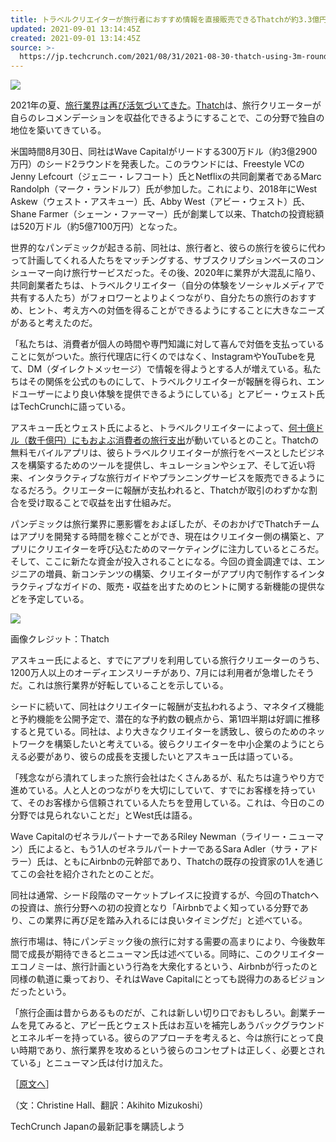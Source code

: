 ```yaml
---
title: トラベルクリエイターが旅行者におすすめ情報を直接販売できるThatchが約3.3億円調達
updated: 2021-09-01 13:14:45Z
created: 2021-09-01 13:14:45Z
source: >-
  https://jp.techcrunch.com/2021/08/31/2021-08-30-thatch-using-3m-round-to-put-travel-creators-on-the-map/
---
```


![](https://jp.techcrunch.com/wp-content/uploads/2021/08/thatch_founders_1390x782.png?w=738)

2021年の夏、[旅行業界は再び活気づいてきた](https://www.ustravel.org/research/monthly-travel-data-report)。[Thatch](https://www.thatch.co/)は、旅行クリエーターが自らのレコメンデーションを収益化できるようにすることで、この分野で独自の地位を築いてきている。

米国時間8月30日、同社はWave Capitalがリードする300万ドル（約3億2900万円）のシード2ラウンドを発表した。このラウンドには、Freestyle VCのJenny Lefcourt（ジェニー・レフコート）氏とNetflixの共同創業者であるMarc Randolph（マーク・ランドルフ）氏が参加した。これにより、2018年にWest Askew（ウェスト・アスキュー）氏、Abby West（アビー・ウェスト）氏、Shane Farmer（シェーン・ファーマー）氏が創業して以来、Thatchの投資総額は520万ドル（約5億7100万円）となった。

世界的なパンデミックが起きる前、同社は、旅行者と、彼らの旅行を彼らに代わって計画してくれる人たちをマッチングする、サブスクリプションベースのコンシューマー向け旅行サービスだった。その後、2020年に業界が大混乱に陥り、共同創業者たちは、トラベルクリエイター（自分の体験をソーシャルメディアで共有する人たち）がフォロワーとよりよくつながり、自分たちの旅行のおすすめ、ヒント、考え方への対価を得ることができるようにすることに大きなニーズがあると考えたのだ。

「私たちは、消費者が個人の時間や専門知識に対して喜んで対価を支払っていることに気がついた。旅行代理店に行くのではなく、InstagramやYouTubeを見て、DM（ダイレクトメッセージ）で情報を得ようとする人が増えている。私たちはその関係を公式のものにして、トラベルクリエイターが報酬を得られ、エンドユーザーにより良い体験を提供できるようにしている」とアビー・ウェスト氏はTechCrunchに語っている。

アスキュー氏とウェスト氏によると、トラベルクリエイターによって、[何十億ドル（数千億円）にもおよぶ消費者の旅行支出](https://skift.com/2021/06/28/travels-creator-economy-is-poised-for-next-boom/)が動いているとのこと。Thatchの無料モバイルアプリは、彼らトラベルクリエイターが旅行をベースとしたビジネスを構築するためのツールを提供し、キュレーションやシェア、そして近い将来、インタラクティブな旅行ガイドやプランニングサービスを販売できるようになるだろう。クリエーターに報酬が支払われると、Thatchが取引のわずかな割合を受け取ることで収益を出す仕組みだ。

パンデミックは旅行業界に悪影響をおよぼしたが、そのおかげでThatchチームはアプリを開発する時間を稼ぐことができ、現在はクリエイター側の構築と、アプリにクリエイターを呼び込むためのマーケティングに注力しているところだ。そして、ここに新たな資金が投入されることになる。今回の資金調達では、エンジニアの増員、新コンテンツの構築、クリエイターがアプリ内で制作するインタラクティブなガイドの、販売・収益を出すためのヒントに関する新機能の提供などを予定している。

![](https://jp.techcrunch.com/2021/08/31/2021-08-30-thatch-using-3m-round-to-put-travel-creators-on-the-map/768)

画像クレジット：Thatch

アスキュー氏によると、すでにアプリを利用している旅行クリエーターのうち、1200万人以上のオーディエンスリーチがあり、7月には利用者が急増したそうだ。これは旅行業界が好転していることを示している。

シードに続いて、同社はクリエイターに報酬が支払われるよう、マネタイズ機能と予約機能を公開予定で、潜在的な予約数の観点から、第1四半期は好調に推移すると見ている。同社は、より大きなクリエイターを誘致し、彼らのためのネットワークを構築したいと考えている。彼らクリエイターを中小企業のようにとらえる必要があり、彼らの成長を支援したいとアスキュー氏は語っている。

「残念ながら潰れてしまった旅行会社はたくさんあるが、私たちは違うやり方で進めている。人と人とのつながりを大切にしていて、すでにお客様を持っていて、そのお客様から信頼されている人たちを登用している。これは、今日のこの分野では見られないことだ」とWest氏は語る。

Wave CapitalのゼネラルパートナーであるRiley Newman（ライリー・ニューマン）氏によると、もう1人のゼネラルパートナーであるSara Adler（サラ・アドラー）氏は、ともにAirbnbの元幹部であり、Thatchの既存の投資家の1人を通じてこの会社を紹介されたとのことだ。

同社は通常、シード段階のマーケットプレイスに投資するが、今回のThatchへの投資は、旅行分野への初の投資となり「Airbnbでよく知っている分野であり、この業界に再び足を踏み入れるには良いタイミングだ」と述べている。

旅行市場は、特にパンデミック後の旅行に対する需要の高まりにより、今後数年間で成長が期待できるとニューマン氏は述べている。同時に、このクリエイターエコノミーは、旅行計画という行為を大衆化するという、Airbnbが行ったのと同様の軌道に乗っており、それはWave Capitalにとっても説得力のあるビジョンだったという。

「旅行企画は昔からあるものだが、これは新しい切り口でおもしろい。創業チームを見てみると、アビー氏とウェスト氏はお互いを補完しあうバックグラウンドとエネルギーを持っている。彼らのアプローチを考えると、今は旅行にとって良い時期であり、旅行業界を攻めるという彼らのコンセプトは正しく、必要とされている」とニューマン氏は付け加えた。

［[原文へ](https://techcrunch.com/2021/08/30/thatch-using-3m-round-to-put-travel-creators-on-the-map/)］

（文：Christine Hall、翻訳：Akihito Mizukoshi）

 TechCrunch Japanの最新記事を購読しよう